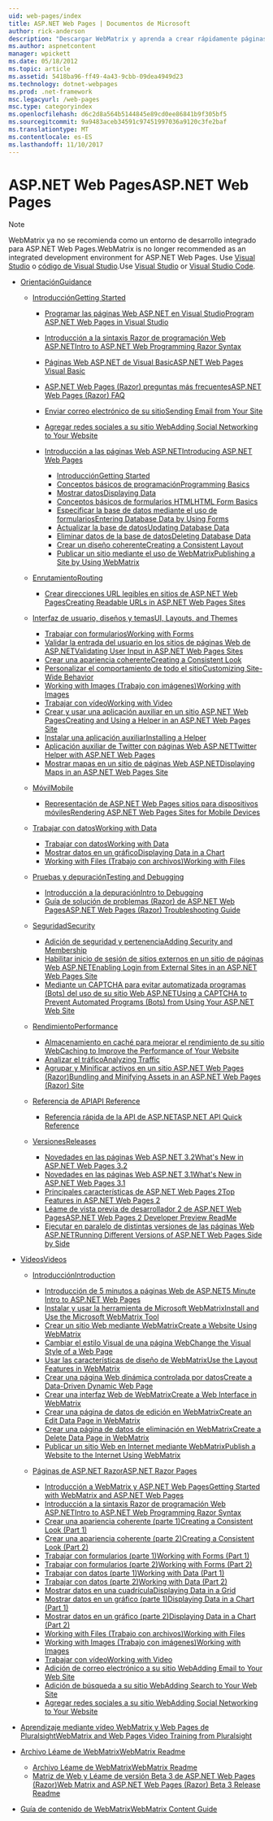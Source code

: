 ```yaml
---
uid: web-pages/index
title: ASP.NET Web Pages | Documentos de Microsoft
author: rick-anderson
description: "Descargar WebMatrix y aprenda a crear rápidamente páginas web en una forma sencilla de combinar código de servidor con HTML."
ms.author: aspnetcontent
manager: wpickett
ms.date: 05/18/2012
ms.topic: article
ms.assetid: 5418ba96-ff49-4a43-9cbb-09dea4949d23
ms.technology: dotnet-webpages
ms.prod: .net-framework
msc.legacyurl: /web-pages
msc.type: categoryindex
ms.openlocfilehash: d6c2d8a564b5144845e89cd0ee86841b9f305bf5
ms.sourcegitcommit: 9a9483aceb34591c97451997036a9120c3fe2baf
ms.translationtype: MT
ms.contentlocale: es-ES
ms.lasthandoff: 11/10/2017
---
```

<a name="aspnet-web-pages"></a><span data-ttu-id="900bc-103">ASP.NET Web Pages</span><span class="sxs-lookup"><span data-stu-id="900bc-103">ASP.NET Web Pages</span></span>
====================

> [!NOTE] 
> <span data-ttu-id="900bc-104">WebMatrix ya no se recomienda como un entorno de desarrollo integrado para ASP.NET Web Pages.</span><span class="sxs-lookup"><span data-stu-id="900bc-104">WebMatrix is no longer recommended as an integrated development environment for ASP.NET Web Pages.</span></span> <span data-ttu-id="900bc-105">Use [Visual Studio](xref:aspnet/web-pages/overview/getting-started/program-asp-net-web-pages-in-visual-studio) o [código de Visual Studio](https://code.visualstudio.com/).</span><span class="sxs-lookup"><span data-stu-id="900bc-105">Use [Visual Studio](xref:aspnet/web-pages/overview/getting-started/program-asp-net-web-pages-in-visual-studio) or [Visual Studio Code](https://code.visualstudio.com/).</span></span>

- [<span data-ttu-id="900bc-106">Orientación</span><span class="sxs-lookup"><span data-stu-id="900bc-106">Guidance</span></span>](overview/index.md)

    - [<span data-ttu-id="900bc-107">Introducción</span><span class="sxs-lookup"><span data-stu-id="900bc-107">Getting Started</span></span>](overview/getting-started/index.md)

        - [<span data-ttu-id="900bc-108">Programar las páginas Web ASP.NET en Visual Studio</span><span class="sxs-lookup"><span data-stu-id="900bc-108">Program ASP.NET Web Pages in Visual Studio</span></span>](overview/getting-started/program-asp-net-web-pages-in-visual-studio.md)
        - [<span data-ttu-id="900bc-109">Introducción a la sintaxis Razor de programación Web ASP.NET</span><span class="sxs-lookup"><span data-stu-id="900bc-109">Intro to ASP.NET Web Programming Razor Syntax</span></span>](overview/getting-started/introducing-razor-syntax-c.md)
        - [<span data-ttu-id="900bc-110">Páginas Web ASP.NET de Visual Basic</span><span class="sxs-lookup"><span data-stu-id="900bc-110">ASP.NET Web Pages Visual Basic</span></span>](overview/getting-started/introducing-razor-syntax-vb.md)
        - [<span data-ttu-id="900bc-111">ASP.NET Web Pages (Razor) preguntas más frecuentes</span><span class="sxs-lookup"><span data-stu-id="900bc-111">ASP.NET Web Pages (Razor) FAQ</span></span>](overview/getting-started/aspnet-web-pages-razor-faq.md)
        - [<span data-ttu-id="900bc-112">Enviar correo electrónico de su sitio</span><span class="sxs-lookup"><span data-stu-id="900bc-112">Sending Email from Your Site</span></span>](overview/getting-started/11-adding-email-to-your-web-site.md)
        - [<span data-ttu-id="900bc-113">Agregar redes sociales a su sitio Web</span><span class="sxs-lookup"><span data-stu-id="900bc-113">Adding Social Networking to Your Website</span></span>](overview/getting-started/13-adding-social-networking-to-your-web-site.md)
        - [<span data-ttu-id="900bc-114">Introducción a las páginas Web ASP.NET</span><span class="sxs-lookup"><span data-stu-id="900bc-114">Introducing ASP.NET Web Pages</span></span>](overview/getting-started/introducing-aspnet-web-pages-2/index.md)

            - [<span data-ttu-id="900bc-115">Introducción</span><span class="sxs-lookup"><span data-stu-id="900bc-115">Getting Started</span></span>](overview/getting-started/introducing-aspnet-web-pages-2/getting-started.md)
            - [<span data-ttu-id="900bc-116">Conceptos básicos de programación</span><span class="sxs-lookup"><span data-stu-id="900bc-116">Programming Basics</span></span>](overview/getting-started/introducing-aspnet-web-pages-2/intro-to-web-pages-programming.md)
            - [<span data-ttu-id="900bc-117">Mostrar datos</span><span class="sxs-lookup"><span data-stu-id="900bc-117">Displaying Data</span></span>](overview/getting-started/introducing-aspnet-web-pages-2/displaying-data.md)
            - [<span data-ttu-id="900bc-118">Conceptos básicos de formularios HTML</span><span class="sxs-lookup"><span data-stu-id="900bc-118">HTML Form Basics</span></span>](overview/getting-started/introducing-aspnet-web-pages-2/form-basics.md)
            - [<span data-ttu-id="900bc-119">Especificar la base de datos mediante el uso de formularios</span><span class="sxs-lookup"><span data-stu-id="900bc-119">Entering Database Data by Using Forms</span></span>](overview/getting-started/introducing-aspnet-web-pages-2/entering-data.md)
            - [<span data-ttu-id="900bc-120">Actualizar la base de datos</span><span class="sxs-lookup"><span data-stu-id="900bc-120">Updating Database Data</span></span>](overview/getting-started/introducing-aspnet-web-pages-2/updating-data.md)
            - [<span data-ttu-id="900bc-121">Eliminar datos de la base de datos</span><span class="sxs-lookup"><span data-stu-id="900bc-121">Deleting Database Data</span></span>](overview/getting-started/introducing-aspnet-web-pages-2/deleting-data.md)
            - [<span data-ttu-id="900bc-122">Crear un diseño coherente</span><span class="sxs-lookup"><span data-stu-id="900bc-122">Creating a Consistent Layout</span></span>](overview/getting-started/introducing-aspnet-web-pages-2/layouts.md)
            - [<span data-ttu-id="900bc-123">Publicar un sitio mediante el uso de WebMatrix</span><span class="sxs-lookup"><span data-stu-id="900bc-123">Publishing a Site by Using WebMatrix</span></span>](overview/getting-started/introducing-aspnet-web-pages-2/publishing.md)
    - [<span data-ttu-id="900bc-124">Enrutamiento</span><span class="sxs-lookup"><span data-stu-id="900bc-124">Routing</span></span>](overview/routing/index.md)

        - [<span data-ttu-id="900bc-125">Crear direcciones URL legibles en sitios de ASP.NET Web Pages</span><span class="sxs-lookup"><span data-stu-id="900bc-125">Creating Readable URLs in ASP.NET Web Pages Sites</span></span>](overview/routing/creating-readable-urls-in-aspnet-web-pages-sites.md)
    - [<span data-ttu-id="900bc-126">Interfaz de usuario, diseños y temas</span><span class="sxs-lookup"><span data-stu-id="900bc-126">UI, Layouts, and Themes</span></span>](overview/ui-layouts-and-themes/index.md)

        - [<span data-ttu-id="900bc-127">Trabajar con formularios</span><span class="sxs-lookup"><span data-stu-id="900bc-127">Working with Forms</span></span>](overview/ui-layouts-and-themes/4-working-with-forms.md)
        - [<span data-ttu-id="900bc-128">Validar la entrada del usuario en los sitios de páginas Web de ASP.NET</span><span class="sxs-lookup"><span data-stu-id="900bc-128">Validating User Input in ASP.NET Web Pages Sites</span></span>](overview/ui-layouts-and-themes/validating-user-input-in-aspnet-web-pages-sites.md)
        - [<span data-ttu-id="900bc-129">Crear una apariencia coherente</span><span class="sxs-lookup"><span data-stu-id="900bc-129">Creating a Consistent Look</span></span>](overview/ui-layouts-and-themes/3-creating-a-consistent-look.md)
        - [<span data-ttu-id="900bc-130">Personalizar el comportamiento de todo el sitio</span><span class="sxs-lookup"><span data-stu-id="900bc-130">Customizing Site-Wide Behavior</span></span>](overview/ui-layouts-and-themes/18-customizing-site-wide-behavior.md)
        - [<span data-ttu-id="900bc-131">Working with Images (Trabajo con imágenes)</span><span class="sxs-lookup"><span data-stu-id="900bc-131">Working with Images</span></span>](overview/ui-layouts-and-themes/9-working-with-images.md)
        - [<span data-ttu-id="900bc-132">Trabajar con vídeo</span><span class="sxs-lookup"><span data-stu-id="900bc-132">Working with Video</span></span>](overview/ui-layouts-and-themes/10-working-with-video.md)
        - [<span data-ttu-id="900bc-133">Crear y usar una aplicación auxiliar en un sitio ASP.NET Web Pages</span><span class="sxs-lookup"><span data-stu-id="900bc-133">Creating and Using a Helper in an ASP.NET Web Pages Site</span></span>](overview/ui-layouts-and-themes/creating-and-using-a-helper-in-an-aspnet-web-pages-site.md)
        - [<span data-ttu-id="900bc-134">Instalar una aplicación auxiliar</span><span class="sxs-lookup"><span data-stu-id="900bc-134">Installing a Helper</span></span>](overview/ui-layouts-and-themes/installing-helpers.md)
        - [<span data-ttu-id="900bc-135">Aplicación auxiliar de Twitter con páginas Web ASP.NET</span><span class="sxs-lookup"><span data-stu-id="900bc-135">Twitter Helper with ASP.NET Web Pages</span></span>](overview/ui-layouts-and-themes/twitter-helper.md)
        - [<span data-ttu-id="900bc-136">Mostrar mapas en un sitio de páginas Web ASP.NET</span><span class="sxs-lookup"><span data-stu-id="900bc-136">Displaying Maps in an ASP.NET Web Pages Site</span></span>](overview/ui-layouts-and-themes/displaying-maps-in-an-aspnet-web-pages-site.md)
    - [<span data-ttu-id="900bc-137">Móvil</span><span class="sxs-lookup"><span data-stu-id="900bc-137">Mobile</span></span>](overview/mobile/index.md)

        - [<span data-ttu-id="900bc-138">Representación de ASP.NET Web Pages sitios para dispositivos móviles</span><span class="sxs-lookup"><span data-stu-id="900bc-138">Rendering ASP.NET Web Pages Sites for Mobile Devices</span></span>](overview/mobile/rendering-aspnet-web-pages-sites-for-mobile-devices.md)
    - [<span data-ttu-id="900bc-139">Trabajar con datos</span><span class="sxs-lookup"><span data-stu-id="900bc-139">Working with Data</span></span>](overview/data/index.md)

        - [<span data-ttu-id="900bc-140">Trabajar con datos</span><span class="sxs-lookup"><span data-stu-id="900bc-140">Working with Data</span></span>](overview/data/5-working-with-data.md)
        - [<span data-ttu-id="900bc-141">Mostrar datos en un gráfico</span><span class="sxs-lookup"><span data-stu-id="900bc-141">Displaying Data in a Chart</span></span>](overview/data/7-displaying-data-in-a-chart.md)
        - [<span data-ttu-id="900bc-142">Working with Files (Trabajo con archivos)</span><span class="sxs-lookup"><span data-stu-id="900bc-142">Working with Files</span></span>](overview/data/working-with-files.md)
    - [<span data-ttu-id="900bc-143">Pruebas y depuración</span><span class="sxs-lookup"><span data-stu-id="900bc-143">Testing and Debugging</span></span>](overview/testing-and-debugging/index.md)

        - [<span data-ttu-id="900bc-144">Introducción a la depuración</span><span class="sxs-lookup"><span data-stu-id="900bc-144">Intro to Debugging</span></span>](overview/testing-and-debugging/introduction-to-debugging.md)
        - [<span data-ttu-id="900bc-145">Guía de solución de problemas (Razor) de ASP.NET Web Pages</span><span class="sxs-lookup"><span data-stu-id="900bc-145">ASP.NET Web Pages (Razor) Troubleshooting Guide</span></span>](overview/testing-and-debugging/aspnet-web-pages-razor-troubleshooting-guide.md)
    - [<span data-ttu-id="900bc-146">Seguridad</span><span class="sxs-lookup"><span data-stu-id="900bc-146">Security</span></span>](overview/security/index.md)

        - [<span data-ttu-id="900bc-147">Adición de seguridad y pertenencia</span><span class="sxs-lookup"><span data-stu-id="900bc-147">Adding Security and Membership</span></span>](overview/security/16-adding-security-and-membership.md)
        - [<span data-ttu-id="900bc-148">Habilitar inicio de sesión de sitios externos en un sitio de páginas Web ASP.NET</span><span class="sxs-lookup"><span data-stu-id="900bc-148">Enabling Login from External Sites in an ASP.NET Web Pages Site</span></span>](overview/security/enabling-login-from-external-sites-in-an-aspnet-web-pages-site.md)
        - [<span data-ttu-id="900bc-149">Mediante un CAPTCHA para evitar automatizada programas (Bots) del uso de su sitio Web ASP.NET</span><span class="sxs-lookup"><span data-stu-id="900bc-149">Using a CAPTCHA to Prevent Automated Programs (Bots) from Using Your ASP.NET Web Site</span></span>](overview/security/using-a-catpcha-to-prevent-automated-programs-bots-from-using-your-aspnet-web-site.md)
    - [<span data-ttu-id="900bc-150">Rendimiento</span><span class="sxs-lookup"><span data-stu-id="900bc-150">Performance</span></span>](overview/performance-and-traffic/index.md)

        - [<span data-ttu-id="900bc-151">Almacenamiento en caché para mejorar el rendimiento de su sitio Web</span><span class="sxs-lookup"><span data-stu-id="900bc-151">Caching to Improve the Performance of Your Website</span></span>](overview/performance-and-traffic/15-caching-to-improve-the-performance-of-your-website.md)
        - [<span data-ttu-id="900bc-152">Analizar el tráfico</span><span class="sxs-lookup"><span data-stu-id="900bc-152">Analyzing Traffic</span></span>](overview/performance-and-traffic/14-analyzing-traffic.md)
        - [<span data-ttu-id="900bc-153">Agrupar y Minificar activos en un sitio ASP.NET Web Pages (Razor)</span><span class="sxs-lookup"><span data-stu-id="900bc-153">Bundling and Minifying Assets in an ASP.NET Web Pages (Razor) Site</span></span>](overview/performance-and-traffic/bundling-and-minifying-assets-in-an-aspnet-web-pages-razor-site.md)
    - [<span data-ttu-id="900bc-154">Referencia de API</span><span class="sxs-lookup"><span data-stu-id="900bc-154">API Reference</span></span>](overview/api-reference/index.md)

        - [<span data-ttu-id="900bc-155">Referencia rápida de la API de ASP.NET</span><span class="sxs-lookup"><span data-stu-id="900bc-155">ASP.NET API Quick Reference</span></span>](overview/api-reference/asp-net-web-pages-api-reference.md)
    - [<span data-ttu-id="900bc-156">Versiones</span><span class="sxs-lookup"><span data-stu-id="900bc-156">Releases</span></span>](overview/releases/index.md)

        - [<span data-ttu-id="900bc-157">Novedades en las páginas Web ASP.NET 3.2</span><span class="sxs-lookup"><span data-stu-id="900bc-157">What's New in ASP.NET Web Pages 3.2</span></span>](overview/releases/whats-new-in-aspnet-web-pages-32.md)
        - [<span data-ttu-id="900bc-158">Novedades en las páginas Web ASP.NET 3.1</span><span class="sxs-lookup"><span data-stu-id="900bc-158">What's New in ASP.NET Web Pages 3.1</span></span>](overview/releases/whats-new-aspnet-web-pages-31.md)
        - [<span data-ttu-id="900bc-159">Principales características de ASP.NET Web Pages 2</span><span class="sxs-lookup"><span data-stu-id="900bc-159">Top Features in ASP.NET Web Pages 2</span></span>](overview/releases/top-features-in-web-pages-2.md)
        - [<span data-ttu-id="900bc-160">Léame de vista previa de desarrollador 2 de ASP.NET Web Pages</span><span class="sxs-lookup"><span data-stu-id="900bc-160">ASP.NET Web Pages 2 Developer Preview ReadMe</span></span>](overview/releases/aspnet-web-pages-2-developer-preview-readme.md)
        - [<span data-ttu-id="900bc-161">Ejecutar en paralelo de distintas versiones de las páginas Web ASP.NET</span><span class="sxs-lookup"><span data-stu-id="900bc-161">Running Different Versions of ASP.NET Web Pages Side by Side</span></span>](overview/releases/running-v1-and-v2-sites-side-by-side.md)
- [<span data-ttu-id="900bc-162">Vídeos</span><span class="sxs-lookup"><span data-stu-id="900bc-162">Videos</span></span>](videos/index.md)

    - [<span data-ttu-id="900bc-163">Introducción</span><span class="sxs-lookup"><span data-stu-id="900bc-163">Introduction</span></span>](videos/introduction/index.md)

        - [<span data-ttu-id="900bc-164">Introducción de 5 minutos a páginas Web de ASP.NET</span><span class="sxs-lookup"><span data-stu-id="900bc-164">5 Minute Intro to ASP.NET Web Pages</span></span>](videos/introduction/5-minute-introduction-to-aspnet-web-pages.md)
        - [<span data-ttu-id="900bc-165">Instalar y usar la herramienta de Microsoft WebMatrix</span><span class="sxs-lookup"><span data-stu-id="900bc-165">Install and Use the Microsoft WebMatrix Tool</span></span>](videos/introduction/install-and-use-the-microsoft-webmatrix-tool.md)
        - [<span data-ttu-id="900bc-166">Crear un sitio Web mediante WebMatrix</span><span class="sxs-lookup"><span data-stu-id="900bc-166">Create a Website Using WebMatrix</span></span>](videos/introduction/create-a-website-using-webmatrix.md)
        - [<span data-ttu-id="900bc-167">Cambiar el estilo Visual de una página Web</span><span class="sxs-lookup"><span data-stu-id="900bc-167">Change the Visual Style of a Web Page</span></span>](videos/introduction/change-the-visual-style-of-a-web-page.md)
        - [<span data-ttu-id="900bc-168">Usar las características de diseño de WebMatrix</span><span class="sxs-lookup"><span data-stu-id="900bc-168">Use the Layout Features in WebMatrix</span></span>](videos/introduction/use-the-layout-features-in-webmatrix.md)
        - [<span data-ttu-id="900bc-169">Crear una página Web dinámica controlada por datos</span><span class="sxs-lookup"><span data-stu-id="900bc-169">Create a Data-Driven Dynamic Web Page</span></span>](videos/introduction/create-a-data-driven-dynamic-web-page.md)
        - [<span data-ttu-id="900bc-170">Crear una interfaz Web de WebMatrix</span><span class="sxs-lookup"><span data-stu-id="900bc-170">Create a Web Interface in WebMatrix</span></span>](videos/introduction/create-a-web-interface-in-webmatrix.md)
        - [<span data-ttu-id="900bc-171">Crear una página de datos de edición en WebMatrix</span><span class="sxs-lookup"><span data-stu-id="900bc-171">Create an Edit Data Page in WebMatrix</span></span>](videos/introduction/create-an-edit-data-page-in-webmatrix.md)
        - [<span data-ttu-id="900bc-172">Crear una página de datos de eliminación en WebMatrix</span><span class="sxs-lookup"><span data-stu-id="900bc-172">Create a Delete Data Page in WebMatrix</span></span>](videos/introduction/create-a-delete-data-page-in-webmatrix.md)
        - [<span data-ttu-id="900bc-173">Publicar un sitio Web en Internet mediante WebMatrix</span><span class="sxs-lookup"><span data-stu-id="900bc-173">Publish a Website to the Internet Using WebMatrix</span></span>](videos/introduction/publish-a-website-to-the-internet-using-webmatrix.md)
    - [<span data-ttu-id="900bc-174">Páginas de ASP.NET Razor</span><span class="sxs-lookup"><span data-stu-id="900bc-174">ASP.NET Razor Pages</span></span>](videos/aspnet-razor-pages/index.md)

        - [<span data-ttu-id="900bc-175">Introducción a WebMatrix y ASP.NET Web Pages</span><span class="sxs-lookup"><span data-stu-id="900bc-175">Getting Started with WebMatrix and ASP.NET Web Pages</span></span>](videos/aspnet-razor-pages/getting-started-with-webmatrix-and-aspnet-web-pages.md)
        - [<span data-ttu-id="900bc-176">Introducción a la sintaxis Razor de programación Web ASP.NET</span><span class="sxs-lookup"><span data-stu-id="900bc-176">Intro to ASP.NET Web Programming Razor Syntax</span></span>](videos/aspnet-razor-pages/introduction-to-aspnet-web-programming-using-the-razor-syntax.md)
        - [<span data-ttu-id="900bc-177">Crear una apariencia coherente (parte 1)</span><span class="sxs-lookup"><span data-stu-id="900bc-177">Creating a Consistent Look (Part 1)</span></span>](videos/aspnet-razor-pages/creating-a-consistent-look-part-1.md)
        - [<span data-ttu-id="900bc-178">Crear una apariencia coherente (parte 2)</span><span class="sxs-lookup"><span data-stu-id="900bc-178">Creating a Consistent Look (Part 2)</span></span>](videos/aspnet-razor-pages/creating-a-consistent-look-part-2.md)
        - [<span data-ttu-id="900bc-179">Trabajar con formularios (parte 1)</span><span class="sxs-lookup"><span data-stu-id="900bc-179">Working with Forms (Part 1)</span></span>](videos/aspnet-razor-pages/working-with-forms-part-1.md)
        - [<span data-ttu-id="900bc-180">Trabajar con formularios (parte 2)</span><span class="sxs-lookup"><span data-stu-id="900bc-180">Working with Forms (Part 2)</span></span>](videos/aspnet-razor-pages/working-with-forms-part-2.md)
        - [<span data-ttu-id="900bc-181">Trabajar con datos (parte 1)</span><span class="sxs-lookup"><span data-stu-id="900bc-181">Working with Data (Part 1)</span></span>](videos/aspnet-razor-pages/working-with-data-part-1.md)
        - [<span data-ttu-id="900bc-182">Trabajar con datos (parte 2)</span><span class="sxs-lookup"><span data-stu-id="900bc-182">Working with Data (Part 2)</span></span>](videos/aspnet-razor-pages/working-with-data-part-2.md)
        - [<span data-ttu-id="900bc-183">Mostrar datos en una cuadrícula</span><span class="sxs-lookup"><span data-stu-id="900bc-183">Displaying Data in a Grid</span></span>](videos/aspnet-razor-pages/displaying-data-in-a-grid.md)
        - [<span data-ttu-id="900bc-184">Mostrar datos en un gráfico (parte 1)</span><span class="sxs-lookup"><span data-stu-id="900bc-184">Displaying Data in a Chart (Part 1)</span></span>](videos/aspnet-razor-pages/displaying-data-in-a-chart-part-1.md)
        - [<span data-ttu-id="900bc-185">Mostrar datos en un gráfico (parte 2)</span><span class="sxs-lookup"><span data-stu-id="900bc-185">Displaying Data in a Chart (Part 2)</span></span>](videos/aspnet-razor-pages/displaying-data-in-a-chart-part-2.md)
        - [<span data-ttu-id="900bc-186">Working with Files (Trabajo con archivos)</span><span class="sxs-lookup"><span data-stu-id="900bc-186">Working with Files</span></span>](videos/aspnet-razor-pages/working-with-files.md)
        - [<span data-ttu-id="900bc-187">Working with Images (Trabajo con imágenes)</span><span class="sxs-lookup"><span data-stu-id="900bc-187">Working with Images</span></span>](videos/aspnet-razor-pages/working-with-images.md)
        - [<span data-ttu-id="900bc-188">Trabajar con vídeo</span><span class="sxs-lookup"><span data-stu-id="900bc-188">Working with Video</span></span>](videos/aspnet-razor-pages/working-with-video.md)
        - [<span data-ttu-id="900bc-189">Adición de correo electrónico a su sitio Web</span><span class="sxs-lookup"><span data-stu-id="900bc-189">Adding Email to Your Web Site</span></span>](videos/aspnet-razor-pages/adding-email-to-your-web-site.md)
        - [<span data-ttu-id="900bc-190">Adición de búsqueda a su sitio Web</span><span class="sxs-lookup"><span data-stu-id="900bc-190">Adding Search to Your Web Site</span></span>](videos/aspnet-razor-pages/adding-search-to-your-web-site.md)
        - [<span data-ttu-id="900bc-191">Agregar redes sociales a su sitio Web</span><span class="sxs-lookup"><span data-stu-id="900bc-191">Adding Social Networking to Your Website</span></span>](videos/aspnet-razor-pages/adding-social-networking-to-your-website.md)
- [<span data-ttu-id="900bc-192">Aprendizaje mediante vídeo WebMatrix y Web Pages de Pluralsight</span><span class="sxs-lookup"><span data-stu-id="900bc-192">WebMatrix and Web Pages Video Training from Pluralsight</span></span>](pluralsight.md)
- [<span data-ttu-id="900bc-193">Archivo Léame de WebMatrix</span><span class="sxs-lookup"><span data-stu-id="900bc-193">WebMatrix Readme</span></span>](readme/index.md)

    - [<span data-ttu-id="900bc-194">Archivo Léame de WebMatrix</span><span class="sxs-lookup"><span data-stu-id="900bc-194">WebMatrix Readme</span></span>](readme/overview.md)
    - [<span data-ttu-id="900bc-195">Matriz de Web y Léame de versión Beta 3 de ASP.NET Web Pages (Razor)</span><span class="sxs-lookup"><span data-stu-id="900bc-195">Web Matrix and ASP.NET Web Pages (Razor) Beta 3 Release Readme</span></span>](readme/beta3.md)
- [<span data-ttu-id="900bc-196">Guía de contenido de WebMatrix</span><span class="sxs-lookup"><span data-stu-id="900bc-196">WebMatrix Content Guide</span></span>](content-guide.md)
